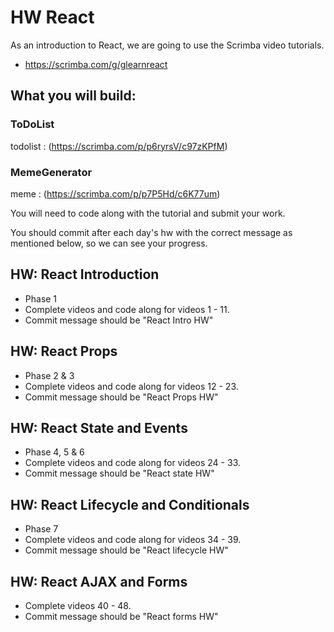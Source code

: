 # HW React

As an introduction to React, we are going to use the Scrimba video tutorials.

- https://scrimba.com/g/glearnreact

## What you will build:

### ToDoList
todolist : (https://scrimba.com/p/p6ryrsV/c97zKPfM)

### MemeGenerator
meme : (https://scrimba.com/p/p7P5Hd/c6K77um)

You will need to code along with the tutorial and submit your work.

You should commit after each day's hw with the correct message as mentioned below, so we can see your progress.

## HW: React Introduction

- Phase 1
- Complete videos and code along for videos 1 - 11.
- Commit message should be "React Intro HW" 

## HW: React Props

- Phase 2 & 3
- Complete videos and code along for videos 12 - 23.
- Commit message should be "React Props HW" 

## HW: React State and Events

- Phase 4, 5 & 6
- Complete videos and code along for videos 24 - 33.
- Commit message should be "React state HW" 

## HW: React Lifecycle and Conditionals

- Phase 7
- Complete videos and code along for videos 34 - 39.
- Commit message should be "React lifecycle HW" 

## HW: React AJAX and Forms

- Complete videos 40 - 48.
- Commit message should be "React forms HW" 
